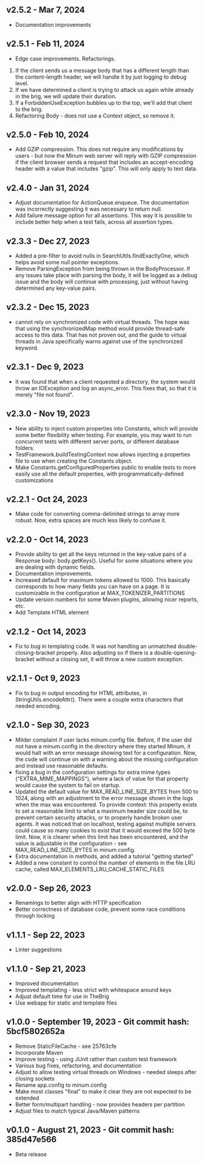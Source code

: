 v2.5.2 - Mar 7, 2024
--------------------

* Documentation improvements

v2.5.1 - Feb 11, 2024
---------------------

* Edge case improvements. Refactorings.

1) If the client sends us a message body that has a different length than 
   the content-length header, we will handle it by just logging to debug level.
2) If we have determined a client is trying to attack us again while already
   in the brig, we will update their duration.
3) If a ForbiddenUseException bubbles up to the top, we'll add that client to
   the brig.
4) Refactoring Body - does not use a Context object, so remove it.

v2.5.0 - Feb 10, 2024
---------------------

* Add GZIP compression.  This does not require any modifications by
  users - but now the Minum web server will reply with GZIP compression
  if the client browser sends a request that includes an accept-encoding
  header with a value that includes "gzip".  This will only apply to 
  text data.

v2.4.0 - Jan 31, 2024
---------------------

* Adjust documentation for ActionQueue.enqueue. The documentation was
  incorrectly suggesting it was necessary to return null.
* Add failure message option for all assertions.  This way it is possible
  to include better help when a test fails, across all assertion types.

v2.3.3 - Dec 27, 2023
---------------------

* Added a pre-filter to avoid nulls in SearchUtils.findExactlyOne, which
  helps avoid some null pointer exceptions.
* Remove ParsingException from being thrown in the BodyProcessor.  If any
  issues take place with parsing the body, it will be logged as a debug
  issue and the body will continue with processing, just without having 
  determined any key-value pairs.

v2.3.2 - Dec 15, 2023
---------------------

* cannot rely on synchronized code with virtual threads. The hope was that using the 
  synchronizedMap method would provide thread-safe access to this data.
  That has not proven out, and the guide to virtual threads in Java specifically warns against
  use of the synchronized keyword.

v2.3.1 - Dec 9, 2023
--------------------

* It was found that when a client requested a directory, the system would
  throw an IOException and log an async_error.  This fixes that, so that
  it is merely "file not found".

v2.3.0 - Nov 19, 2023
---------------------

* New ability to inject custom properties into Constants, which will provide
  some better flexibility when testing.  For example, you may want to run
  concurrent tests with different server ports, or different database folders.
* TestFramework.buildTestingContext now allows injecting a properties file
  to use when creating the Constants object.
* Make Constants.getConfiguredProperties public to enable tests to more easily
  use all the default properties, with programmatically-defined customizations

v2.2.1 - Oct 24, 2023
---------------------

* Make code for converting comma-delimited strings to array more robust.
  Now, extra spaces are much less likely to confuse it.

v2.2.0 - Oct 14, 2023
---------------------

* Provide ability to get all the keys returned in the key-value pairs
  of a Response body: body.getKeys().  Useful for some situations where you are dealing
  with dynamic fields.
* Documentation improvements.
* Increased default for maximum tokens allowed to 1000. This basically
  corresponds to how many fields you can have on a page.  It is customizable
  in the configuration at MAX_TOKENIZER_PARTITIONS
* Update version numbers for some Maven plugins, allowing nicer reports, etc.
* Add Template HTML element

v2.1.2 - Oct 14, 2023
---------------------

* Fix to bug in templating code.  It was not handling an unmatched 
  double-closing-bracket properly.  Also adjusting so if there is a
  double-opening-bracket without a closing set, it will throw a new
  custom exception.

v2.1.1 - Oct 9, 2023
--------------------

* Fix to bug in output encoding for HTML attributes, in StringUtils.encodeAttr().
  There were a couple extra characters that needed encoding.

v2.1.0 - Sep 30, 2023
---------------------

* Milder complaint if user lacks minum.config file.  Before, if the user did
  not have a minum.config in the directory where they started Minum, it would
  halt with an error message showing text for a configuration.  Now, the code
  will continue on with a warning about the missing configuration and instead
  use reasonable defaults.
* fixing a bug in the configuration settings for extra mime types ("EXTRA_MIME_MAPPINGS"),
  where a lack of value for that property would cause the system to fail on startup.
* Updated the default value for MAX_READ_LINE_SIZE_BYTES from 500 to 1024, along with
  an adjustment to the error message shown in the logs when the max was encountered.
  To provide context: this property exists to set a reasonable limit to what a
  maximum header size could be, to prevent certain security attacks, or to properly
  handle broken user agents.  It was noticed that on localhost, testing against 
  multiple servers could cause so many cookies to exist that it would exceed the
  500 byte limit.  Now, it is clearer when this limit has been encountered, and
  the value is adjustable in the configuration - see MAX_READ_LINE_SIZE_BYTES in
  minum.config.
* Extra documentation in methods, and added a tutorial "getting started"
* Added a new constant to control the number of elements in the file LRU cache,
  called MAX_ELEMENTS_LRU_CACHE_STATIC_FILES

v2.0.0 - Sep 26, 2023
---------------------

* Renamings to better align with HTTP specification
* Better correctness of database code, prevent some race conditions through locking

v1.1.1 - Sep 22, 2023
---------------------

* Linter suggestions

v1.1.0 - Sep 21, 2023
---------------------

* Improved documentation
* Improved templating - less strict with whitespace around keys
* Adjust default time for use in TheBrig
* Use webapp for static and template files

v1.0.0 - September 19, 2023 - Git commit hash: 5bcf5802652a
-----------------------------------------------------------

* Remove StaticFileCache - see 25763cfe
* Incorporate Maven
* Improve testing - using JUnit rather than custom test framework
* Various bug fixes, refactoring, and documentation
* Adjust to allow testing virtual threads on Windows - needed sleeps after closing sockets
* Rename app.config to minum.config
* Make most classes "final" to make it clear they are not expected to be extended
* Better form/multipart handling - now provides headers per partition 
* Adjust files to match typical Java/Maven patterns

v0.1.0 - August 21, 2023 - Git commit hash: 385d47e566
------------------------------------------------------

* Beta release

